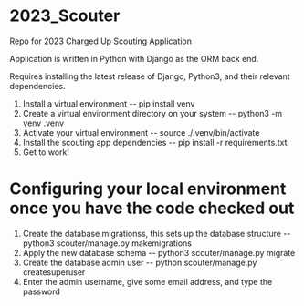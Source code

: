 # 2023_Scouter
Repo for 2023 Charged Up Scouting Application

Application is written in Python with Django as the ORM back end.

Requires installing the latest release of Django, Python3, and their relevant dependencies.

1. Install a virtual environment -- pip install venv
1. Create a virtual environment directory on your system -- python3 -m venv .venv
1. Activate your virtual environment -- source ./.venv/bin/activate
1. Install the scouting app dependencies -- pip install -r requirements.txt
1. Get to work!


# Configuring your local environment once you have the code checked out

1. Create the database migrationss, this sets up the database structure -- python3 scouter/manage.py makemigrations
1. Apply the new database schema -- python3 scouter/manage.py migrate
1. Create the database admin user -- python scouter/manage.py createsuperuser
1. Enter the admin username, give some email address, and type the password